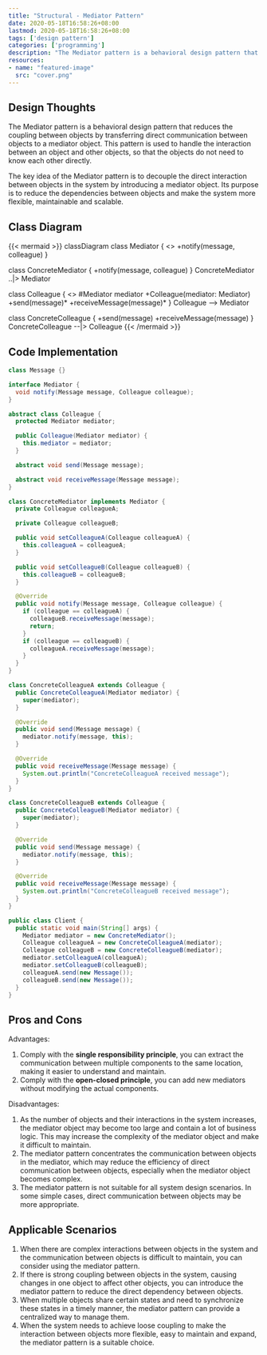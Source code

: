 ```yaml
---
title: "Structural - Mediator Pattern"
date: 2020-05-18T16:58:26+08:00
lastmod: 2020-05-18T16:58:26+08:00
tags: ['design pattern']
categories: ['programming']
description: "The Mediator pattern is a behavioral design pattern that reduces the coupling between objects by transferring direct communication between objects to a mediator object. This pattern is used to handle the interaction between an object and other objects so that the objects do not need to know each other directly."
resources:
- name: "featured-image"
  src: "cover.png"
---
```

<!--more-->
## Design Thoughts
The Mediator pattern is a behavioral design pattern that reduces the coupling between objects by transferring direct communication between objects to a mediator object. This pattern is used to handle the interaction between an object and other objects, so that the objects do not need to know each other directly.

The key idea of ​​the Mediator pattern is to decouple the direct interaction between objects in the system by introducing a mediator object. Its purpose is to reduce the dependencies between objects and make the system more flexible, maintainable and scalable.

## Class Diagram
{{< mermaid >}}
classDiagram
  class Mediator {
    <<interface>>
    +notify(message, colleague)
  }

  class ConcreteMediator {
    +notify(message, colleague)
  }
  ConcreteMediator ..|> Mediator

  class Colleague {
    <<abstract>>
    #Mediator mediator
    +Colleague(mediator: Mediator)
    +send(message)*
    +receiveMessage(message)*
  }
  Colleague --> Mediator

  class ConcreteColleague {
    +send(message)
    +receiveMessage(message)
  }
  ConcreteColleague --|> Colleague
{{< /mermaid >}}

## Code Implementation
```java
class Message {}

interface Mediator {
  void notify(Message message, Colleague colleague);
}

abstract class Colleague {
  protected Mediator mediator;

  public Colleague(Mediator mediator) {
    this.mediator = mediator;
  }

  abstract void send(Message message);

  abstract void receiveMessage(Message message);
}

class ConcreteMediator implements Mediator {
  private Colleague colleagueA;

  private Colleague colleagueB;

  public void setColleagueA(Colleague colleagueA) {
    this.colleagueA = colleagueA;
  }

  public void setColleagueB(Colleague colleagueB) {
    this.colleagueB = colleagueB;
  }

  @Override
  public void notify(Message message, Colleague colleague) {
    if (colleague == colleagueA) {
      colleagueB.receiveMessage(message);
      return;
    }
    if (colleague == colleagueB) {
      colleagueA.receiveMessage(message);
    }
  }
}

class ConcreteColleagueA extends Colleague {
  public ConcreteColleagueA(Mediator mediator) {
    super(mediator);
  }

  @Override
  public void send(Message message) {
    mediator.notify(message, this);
  }

  @Override
  public void receiveMessage(Message message) {
    System.out.println("ConcreteColleagueA received message");
  }
}

class ConcreteColleagueB extends Colleague {
  public ConcreteColleagueB(Mediator mediator) {
    super(mediator);
  }

  @Override
  public void send(Message message) {
    mediator.notify(message, this);
  }

  @Override
  public void receiveMessage(Message message) {
    System.out.println("ConcreteColleagueB received message");
  }
}

public class Client {
  public static void main(String[] args) {
    Mediator mediator = new ConcreteMediator();
    Colleague colleagueA = new ConcreteColleagueA(mediator);
    Colleague colleagueB = new ConcreteColleagueB(mediator);
    mediator.setColleagueA(colleagueA);
    mediator.setColleagueB(colleagueB);
    colleagueA.send(new Message());
    colleagueB.send(new Message());
  }
}
```

## Pros and Cons
Advantages:
1. Comply with the **single responsibility principle**, you can extract the communication between multiple components to the same location, making it easier to understand and maintain.
2. Comply with the **open-closed principle**, you can add new mediators without modifying the actual components.

Disadvantages:
1. As the number of objects and their interactions in the system increases, the mediator object may become too large and contain a lot of business logic. This may increase the complexity of the mediator object and make it difficult to maintain.
2. The mediator pattern concentrates the communication between objects in the mediator, which may reduce the efficiency of direct communication between objects, especially when the mediator object becomes complex.
3. The mediator pattern is not suitable for all system design scenarios. In some simple cases, direct communication between objects may be more appropriate.

## Applicable Scenarios
1. When there are complex interactions between objects in the system and the communication between objects is difficult to maintain, you can consider using the mediator pattern.
2. If there is strong coupling between objects in the system, causing changes in one object to affect other objects, you can introduce the mediator pattern to reduce the direct dependency between objects.
3. When multiple objects share certain states and need to synchronize these states in a timely manner, the mediator pattern can provide a centralized way to manage them.
4. When the system needs to achieve loose coupling to make the interaction between objects more flexible, easy to maintain and expand, the mediator pattern is a suitable choice.